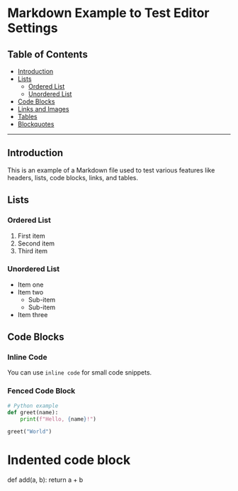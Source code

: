 # Markdown Example to Test Editor Settings

## Table of Contents
- [Introduction](#introduction)
- [Lists](#lists)
  - [Ordered List](#ordered-list)
  - [Unordered List](#unordered-list)
- [Code Blocks](#code-blocks)
- [Links and Images](#links-and-images)
- [Tables](#tables)
- [Blockquotes](#blockquotes)

---

## Introduction
This is an example of a Markdown file used to test various features like headers, lists, code blocks, links, and tables. 

## Lists

### Ordered List
1. First item
2. Second item
3. Third item

### Unordered List
- Item one
- Item two
  - Sub-item
  - Sub-item
- Item three

## Code Blocks

### Inline Code
You can use `inline code` for small code snippets.

### Fenced Code Block
```python
# Python example
def greet(name):
    print(f"Hello, {name}!")

greet("World")
```

# Indented code block
def add(a, b):
    return a + b

